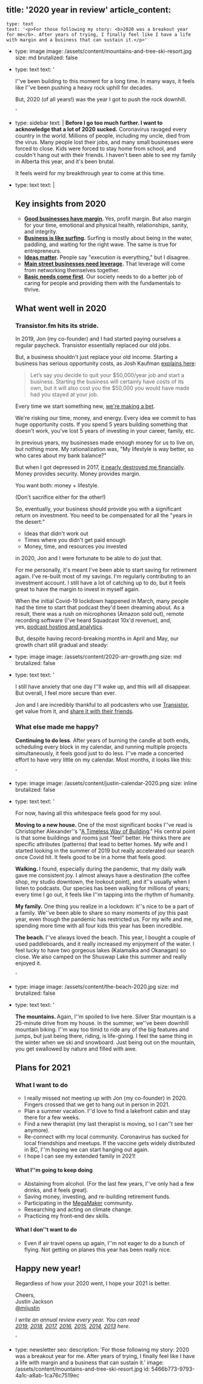 title: '2020 year in review'
article_content:
  -
    type: text
    text: '<p>For those following my story: <b>2020 was a breakout year for me</b>. After years of trying, I finally feel like I have a life with margin and a business that can sustain it.</p>'
  -
    type: image
    image: /assets/content/mountains-and-tree-ski-resort.jpg
    size: md
    brutalized: false
  -
    type: text
    text: '<p>I''ve been building to this moment for a long time. In many ways, it feels like I''ve been pushing a heavy rock uphill for decades.&nbsp;</p><p>But, 2020 (of all years!) was the year I got to push the rock downhill.</p>'
  -
    type: sidebar
    text: |
      **Before I go too much further. I want to acknowledge that a lot of 2020 sucked.** Coronavirus ravaged every country in the world. Millions of people, including my uncle, died from the virus. Many people lost their jobs, and many small businesses were forced to close. Kids were forced to stay home from school, and couldn't hang out with their friends. I haven't been able to see my family in Alberta this year, and it's been brutal.
      
      It feels weird for my breakthrough year to come at this time.
  -
    type: text
    text: |
      <h2>Key insights from 2020</h2><ul><li><b><a href="https://justinjackson.ca/margin">Good businesses have margin</a>. </b>Yes, profit margin. But also margin for your time, emotional and physical health, relationships, sanity, and integrity.</li><li><b><a href="https://justinjackson.ca/surfing">Business is like surfing</a>.</b> Surfing is mostly about being in the water, paddling, and waiting for the right wave. The same is true for entrepreneurs.</li><li><b><a href="https://justinjackson.ca/good-ideas">Ideas matter</a>.</b> People say "execution is everything," but I disagree.</li><li><b><a href="https://justinjackson.ca/main-street-fights-back">Main street businesses need leverage</a>.</b> That leverage will come from networking themselves together.</li><li><b><a href="https://justinjackson.ca/cure">Basic needs come first</a></b>. Our society needs to do a better job of caring for people and providing them with the fundamentals to thrive.</li></ul><h2>What went well in 2020</h2><h3>Transistor.fm hits its stride.</h3><p>In 2019, Jon (my co-founder) and I had started paying ourselves a regular paycheck. Transistor essentially replaced our old jobs.<br></p><p>But, a business shouldn't just replace your old income. Starting a business has serious opportunity costs, as Josh Kaufman <a href="https://personalmba.com/opportunity-cost/#:~:text=Josh%20Kaufman%20Explains%20'Opportunity%20Cost'&amp;text=Starting%20the%20business%20will%20certainly,up%20by%20making%20a%20Decision.">explains here</a>:</p><blockquote><p>Let’s say you decide to quit your $50,000/year job and start a business. Starting the business will certainly have costs of its own, but it will also cost you the $50,000 you would have made had you stayed at your job.</p></blockquote><p>Every time we start something new, <a href="https://twitter.com/mijustin/status/1334271174956568577">we're making a bet</a>.
      
      We're risking our time, money, and energy. Every idea we commit to has huge opportunity costs. If you spend 5 years building something that doesn't work, you've lost 5 years of investing in your career, family, etc.</p><p>In previous years, my businesses made enough money for us to live on, but nothing more. My rationalization was, "My lifestyle is way better, so who cares about my bank balance?"</p><p>But when I got depressed in 2017, <a href="https://justinjackson.ca/2018-review">it nearly destroyed me financially</a>. Money provides security. Money provides margin.
      
      You want both: money + lifestyle.
      
      (Don't sacrifice either for the other!)</p><p>So, eventually, your business should provide you with a significant return on investment. You need to be compensated for all the "years in the desert:"</p><ul><li>Ideas that didn't work out</li><li>Times where you didn't get paid enough</li><li>Money, time, and resources you invested</li></ul><p>in 2020, Jon and I were fortunate to be able to do just that.&nbsp;</p><p>For me personally, it's meant I've been able to start saving for retirement again. I've re-built most of my savings. I'm regularly contributing to an investment account. I still have a lot of catching up to do, but it feels great to have the margin to invest in myself again.</p><p>When the initial Covid-19 lockdown happened in March, many people had the time to start that podcast they'd been dreaming about. As a result, there was a rush on microphones (Amazon sold out), remote recording software (I've heard Squadcast 10x'd revenue), and, yes,&nbsp;<a href="https://transistor.fm/?via=justin">podcast hosting and analytics</a>.</p><p>But, despite having record-breaking months in April and May, our growth chart still gradual and steady:</p>
  -
    type: image
    image: /assets/content/2020-arr-growth.png
    size: md
    brutalized: false
  -
    type: text
    text: '<p>I still have anxiety that one day I''ll wake up, and this will all disappear. But overall, I feel more secure than ever.</p><p>Jon and I are incredibly thankful to all podcasters who use <a href="https://transistor.fm/?via=justin">Transistor</a>, get value from it, and <a href="https://twitter.com/arvidkahl/status/1342445344081276929">share it with their friends</a>.</p><h3>What else made me happy?</h3><p><b>Continuing to do less</b>. After years of burning the candle at both ends, scheduling every block in my calendar, and running multiple projects simultaneously, it feels good just to do less. I''ve made a concerted effort to have very little on my calendar. Most months, it looks like this:</p>'
  -
    type: image
    image: /assets/content/justin-calendar-2020.png
    size: inline
    brutalized: false
  -
    type: text
    text: '<p>For now, having all this whitespace feels good for my soul.</p><p><b>Moving to a new house. </b>One of the most significant books I''ve read is Christopher Alexander''s "<a href="https://www.instagram.com/p/B84eEubhBdg/">A Timeless Way of Building</a>." His central point is that some buildings and rooms just "feel" better. He thinks there are specific attributes (patterns) that lead to better homes. My wife and I started looking in the summer of 2019 but really accelerated our search once Covid hit. It feels good to be in a home that feels good.</p><p><b>Walking. </b>I found, especially during the pandemic, that my daily walk gave me consistent joy. I almost always have a destination (the coffee shop, my studio downtown, the lookout point), and it''s usually when I listen to podcasts. Our species has been walking for millions of years; every time I go out, it feels like I''m tapping into the rhythm of humanity.</p><p><b>My family.</b>&nbsp;One thing you realize in a lockdown: it''s nice to be a part of a family. We''ve been able to share so many moments of joy this past year, even though the pandemic has restricted us. For my wife and me, spending more time with all four kids this year has been incredible.</p><p><b>The beach. </b>I''ve always loved the beach. This year, I bought a couple of used paddleboards, and it really increased my enjoyment of the water. I feel lucky to have two gorgeous lakes (Kalamalka and Okanagan) so close. We also camped on the Shuswap Lake this summer and really enjoyed it.</p>'
  -
    type: image
    image: /assets/content/the-beach-2020.jpg
    size: md
    brutalized: false
  -
    type: text
    text: '<p><b>The mountains. </b>Again, I''m spoiled to live here. Silver Star mountain is a 25-minute drive from my house. In the summer, we''ve been downhill mountain biking. I''m way too timid to ride any of the big features and jumps, but just being there, riding, is life-giving. I feel the same thing in the winter when we ski and snowboard. Just being out on the mountain, you get swallowed by nature and filled with awe.</p><h2>Plans for 2021<br></h2><h3>What I want to do<br></h3><ul><li>I really missed not meeting up with Jon (my co-founder) in 2020. Fingers crossed that we get to hang out in person in 2021.</li><li>Plan a summer vacation. I''d love to find a lakefront cabin and stay there for a few weeks.</li><li>Find a new therapist (my last therapist is moving, so I can''t see her anymore).</li><li>Re-connect with my local community. Coronavirus has sucked for local friendships and meetups. If the vaccine gets widely distributed in BC, I''m hoping we can start hanging out again.</li><li>I hope I can see my extended family in 2021!</li></ul><h4>What I''m going to keep doing</h4><ul><li>Abstaining from alcohol. (For the last few years, I''ve only had a few drinks, and it feels great).</li><li>Saving money, investing, and re-building retirement funds.</li><li>Participating in the&nbsp;<a href="https://megamaker.co/club">MegaMaker</a>&nbsp;community.</li><li>Researching and acting on climate change.</li><li>Practicing my front-end dev skills.</li></ul><h4>What I don''t want to do</h4><ul><li>Even if air travel opens up again, I''m not eager to do a bunch of flying. Not getting on planes this year has been really nice.</li></ul><h2>Happy new year!</h2><p>Regardless of how your 2020 went, I hope your 2021 is better.<br></p><p>Cheers,<br>Justin Jackson<br><a href="https://twitter.com/mijustin">@mijustin</a></p><p><i>I write an annual review every year. You can read <a href="https://justinjackson.ca/2019-review">2019</a>,&nbsp;<a href="https://justinjackson.ca/2018-review">2018</a>,&nbsp;<a href="https://justinjackson.ca/2017-review/">2017</a>,&nbsp;<a href="https://justinjackson.ca/2016-review/">2016</a>,&nbsp;<a href="https://justinjackson.ca/2015-in-review/">2015</a>,&nbsp;<a href="https://justinjackson.ca/2014-a-year-of-making-stuff/">2014</a>,&nbsp;<a href="https://justinjackson.ca/2013-revenue-stats/">2013</a>&nbsp;here.</i></p>'
  -
    type: newsletter
seo:
  description: 'For those following my story: 2020 was a breakout year for me. After years of trying, I finally feel like I have a life with margin and a business that can sustain it.'
  image: /assets/content/mountains-and-tree-ski-resort.jpg
id: 5466b773-9793-4a1c-a8ab-1ca76c7519ec
